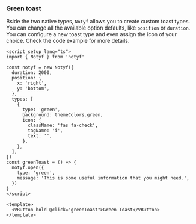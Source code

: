 ### Green toast

Bside the two native types, `Notyf` allows you to create custom toast types.
You can change all the available option defaults, like `position` or `duration`.
You can configure a new toast type and even assign the icon of your choice.
Check the code example for more details.

<!--code-->

```vue
<script setup lang="ts">
import { Notyf } from 'notyf'

const notyf = new Notyf({
  duration: 2000,
  position: {
    x: 'right',
    y: 'bottom',
  },
  types: [
    {
      type: 'green',
      background: themeColors.green,
      icon: {
        className: 'fas fa-check',
        tagName: 'i',
        text: '',
      },
    },
  ],
})
const greenToast = () => {
  notyf.open({
    type: 'green',
    message: 'This is some useful information that you might need.',
  })
}
</script>

<template>
  <VButton bold @click="greenToast">Green Toast</VButton>
</template>
```

<!--/code-->
